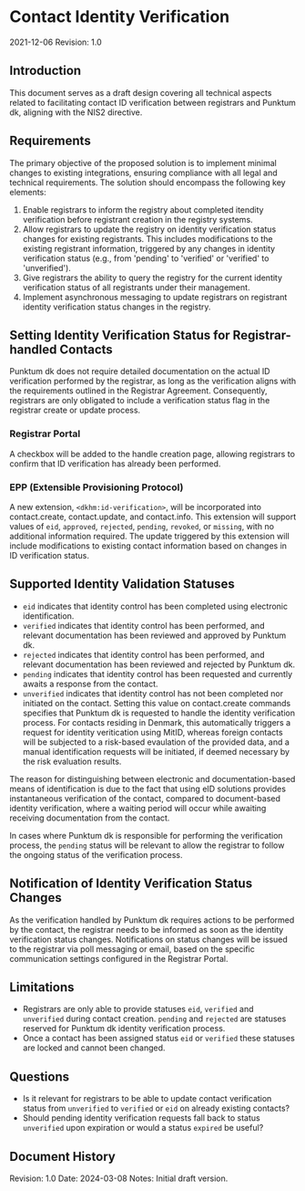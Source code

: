 # Contact Identity Verification

2021-12-06 Revision: 1.0

## Introduction
This document serves as a draft design covering all technical aspects related to facilitating contact ID verification between registrars and Punktum dk, aligning with the NIS2 directive.

## Requirements
The primary objective of the proposed solution is to implement minimal changes to existing integrations, ensuring compliance with all legal and technical requirements. The solution should encompass the following key elements:

1. Enable registrars to inform the registry about completed itendity verification before registrant creation in the registry systems.
2. Allow registrars to update the registry on identity verification status changes for existing registrants. This includes modifications to the existing registrant information, triggered by any changes in identity verification status (e.g., from 'pending' to 'verified' or 'verified' to 'unverified').
3. Give registrars the ability to query the registry for the current identity verification status of all registrants under their management.
4. Implement asynchronous messaging to update registrars on registrant identity verification status changes in the registry.

## Setting Identity Verification Status for Registrar-handled Contacts
Punktum dk does not require detailed documentation on the actual ID verification performed by the registrar, as long as the verification aligns with the requirements outlined in the Registrar Agreement. Consequently, registrars are only obligated to include a verification status flag in the registrar create or update process.

### Registrar Portal
A checkbox will be added to the handle creation page, allowing registrars to confirm that ID verification has already been performed.

### EPP (Extensible Provisioning Protocol)
A new extension, `<dkhm:id-verification>`, will be incorporated into contact.create, contact.update, and contact.info. This extension will support values of `eid`, `approved`, `rejected`, `pending`, `revoked`, or `missing`, with no additional information required. The update triggered by this extension will include modifications to existing contact information based on changes in ID verification status.

## Supported Identity Validation Statuses

- `eid` indicates that identity control has been completed using electronic identification.
- `verified` indicates that identity control has been performed, and relevant documentation has been reviewed and approved by Punktum dk.
- `rejected` indicates that identity control has been performed, and relevant documentation has been reviewed and rejected by Punktum dk.
- `pending` indicates that identity control has been requested and currently awaits a response from the contact.
- `unverified` indicates that identity control has not been completed nor initiated on the contact. Setting this value on contact.create commands specifies that Punktum dk is requested to handle the identity verification process. For contacts residing in Denmark, this automatically triggers a request for identity veritication using MitID, whereas foreign contacts will be subjected to a risk-based evaulation of the provided data, and a manual identification requests will be initiated, if deemed necessary by the risk evaluation results.

The reason for distinguishing between electronic and documentation-based means of identification is due to the fact that using eID solutions provides instantaneous verification of the contact, compared to document-based identity verification, where a waiting period will occur while awaiting receiving documentation from the contact.

In cases where Punktum dk is responsible for performing the verification process, the `pending` status will be relevant to allow the registrar to follow the ongoing status of the verification process.

## Notification of Identity Verification Status Changes
As the verification handled by Punktum dk requires actions to be performed by the contact, the registrar needs to be informed as soon as the identity verification status changes. Notifications on status changes will be issued to the registrar via poll messaging or email, based on the specific communication settings configured in the Registrar Portal.

## Limitations
* Registrars are only able to provide statuses `eid`, `verified` and `unverified` during contact creation. `pending` and `rejected` are statuses reserved for Punktum dk identity verification process.
* Once a contact has been assigned status `eid` or `verified` these statuses are locked and cannot been changed.

## Questions
* Is it relevant for registrars to be able to update contact verification status from `unverified` to `verified` or `eid` on already existing contacts?
* Should pending identity verification requests fall back to status `unverified` upon expiration or would a status `expired` be useful?

## Document History
Revision: 1.0
Date: 2024-03-08
Notes: Initial draft version.

